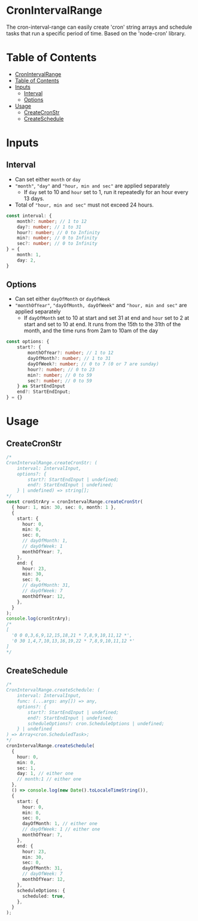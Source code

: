 # CronIntervalRange

The cron-interval-range can easily create 'cron' string arrays and schedule tasks that run a specific period of time. Based on the 'node-cron' library.

# Table of Contents
- [CronIntervalRange](#cronintervalrange)
- [Table of Contents](#table-of-contents)
- [Inputs](#inputs)
	- [Interval](#interval)
	- [Options](#options)
- [Usage](#usage)
	- [CreateCronStr](#createcronstr)
	- [CreateSchedule](#createschedule)


# Inputs
## Interval
- Can set either `month` or `day` 
- `"month"`, `"day"` and `"hour, min and sec"` are applied separately
  - If `day` set to 10 and `hour` set to 1, run it repeatedly for an hour every 13 days.
- Total of `"hour, min and sec"` must not exceed 24 hours.
```ts
const interval: {
	month?: number; // 1 to 12
	day?: number; // 1 to 31
	hour?: number; // 0 to Infinity
	min?: number; // 0 to Infinity
	sec?: number; // 0 to Infinity
} = {
	month: 1, 
	day: 2,
}
```
## Options
- Can set either `dayOfMonth` or `dayOfWeek` 
- `"monthOfYear"`, `"dayOfMonth, dayOfWeek"` and `"hour, min and sec"` are applied separately
  - If `dayOfMonth` set to 10 at start and set 31 at end and `hour` set to 2 at start and set to 10 at end. It runs from the 15th to the 31th of the month, and the time runs from 2am to 10am of the day
```ts
const options: {
	start?: { 
		monthOfYear?: number; // 1 to 12
		dayOfMonth?: number; // 1 to 31
		dayOfWeek?: number; // 0 to 7 (0 or 7 are sunday)
		hour?: number; // 0 to 23
		min?: number; // 0 to 59
		sec?: number; // 0 to 59
	} as StartEndInput
	end?: StartEndInput;
} = {}
```
# Usage
## CreateCronStr
```ts
/*
CronIntervalRange.createCronStr: (
	interval: IntervalInput, 
	options?: {
		start?: StartEndInput | undefined;
		end?: StartEndInput | undefined;
	} | undefined) => string[];
*/
const cronStrAry = cronIntervalRange.createCronStr(
  { hour: 1, min: 30, sec: 0, month: 1 },
  {
    start: {
      hour: 0,
      min: 0,
      sec: 0,
      // dayOfMonth: 1,
      // dayOfWeek: 1
      monthOfYear: 7,
    },
    end: {
      hour: 23,
      min: 30,
      sec: 0,
      // dayOfMonth: 31,
      // dayOfWeek: 7
      monthOfYear: 12,
    },
  }
);
console.log(cronStrAry);
/* 
[
  '0 0 0,3,6,9,12,15,18,21 * 7,8,9,10,11,12 *',
  '0 30 1,4,7,10,13,16,19,22 * 7,8,9,10,11,12 *'
]
*/
```
## CreateSchedule
```ts
/*
CronIntervalRange.createSchedule: (
	interval: IntervalInput, 
	func: (...args: any[]) => any,
	options?: {
		start?: StartEndInput | undefined;
		end?: StartEndInput | undefined;
		scheduleOptions?: cron.ScheduleOptions | undefined;
	} | undefined
) => Array<cron.ScheduledTask>;
*/
cronIntervalRange.createSchedule(
  {
    hour: 0,
    min: 0,
    sec: 1,
    day: 1, // either one
    // month:1 // either one
  },
  () => console.log(new Date().toLocaleTimeString()),
  {
    start: {
      hour: 0,
      min: 0,
      sec: 0,
      dayOfMonth: 1, // either one
      // dayOfWeek: 1 // either one
      monthOfYear: 7,
    },
    end: {
      hour: 23,
      min: 30,
      sec: 0,
      dayOfMonth: 31,
      // dayOfWeek: 7
      monthOfYear: 12,
    },
    scheduleOptions: {
      scheduled: true,
    },
  }
);
```
